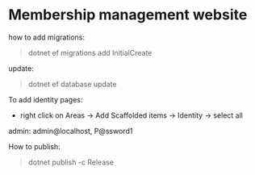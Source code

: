 ﻿# Membership management website

how to add migrations:
>dotnet ef migrations add InitialCreate

update:
>dotnet ef database update



To add identity pages:
- right click on Areas -> Add Scaffolded items -> Identity -> select all 

admin: admin@localhost, P@ssword1

How to publish:
>dotnet publish -c Release